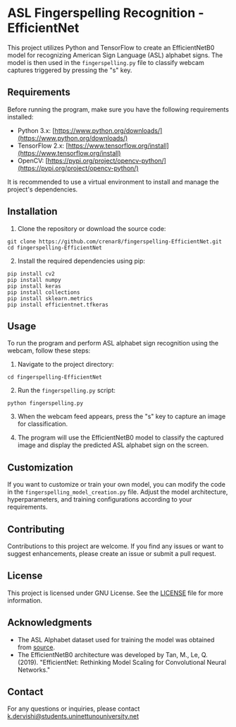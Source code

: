 # ASL Fingerspelling Recognition - EfficientNet

This project utilizes Python and TensorFlow to create an EfficientNetB0 model for recognizing American Sign Language (ASL) alphabet signs. 
The model is then used in the `fingerspelling.py` file to classify webcam captures triggered by pressing the "s" key.

## Requirements

Before running the program, make sure you have the following requirements installed:

- Python 3.x: [https://www.python.org/downloads/](https://www.python.org/downloads/)
- TensorFlow 2.x: [https://www.tensorflow.org/install](https://www.tensorflow.org/install)
- OpenCV: [https://pypi.org/project/opencv-python/](https://pypi.org/project/opencv-python/)

It is recommended to use a virtual environment to install and manage the project's dependencies.

## Installation

1. Clone the repository or download the source code: 
```
git clone https://github.com/crenar8/fingerspelling-EfficientNet.git
cd fingerspelling-EfficientNet
```

2. Install the required dependencies using pip:
```
pip install cv2
pip install numpy
pip install keras
pip install collections
pip install sklearn.metrics
pip install efficientnet.tfkeras
```


## Usage

To run the program and perform ASL alphabet sign recognition using the webcam, follow these steps:

1. Navigate to the project directory:
```
cd fingerspelling-EfficientNet
```

2. Run the `fingerspelling.py` script:
```
python fingerspelling.py
```

3. When the webcam feed appears, press the "s" key to capture an image for classification.

4. The program will use the EfficientNetB0 model to classify the captured image and display the predicted ASL alphabet sign on the screen.

## Customization

If you want to customize or train your own model, you can modify the code in the `fingerspelling_model_creation.py` file. Adjust the model architecture, hyperparameters, and training configurations according to your requirements.

## Contributing

Contributions to this project are welcome. If you find any issues or want to suggest enhancements, please create an issue or submit a pull request.

## License

This project is licensed under GNU License. See the [LICENSE](LICENSE) file for more information.

## Acknowledgments

- The ASL Alphabet dataset used for training the model was obtained from [source](https://www.kaggle.com/datasets/mrgeislinger/asl-rgb-depth-fingerspelling-spelling-it-out).
- The EfficientNetB0 architecture was developed by Tan, M., Le, Q. (2019). "EfficientNet: Rethinking Model Scaling for Convolutional Neural Networks."

## Contact

For any questions or inquiries, please contact [k.dervishi@students.uninettunouniversity.net](mailto:k.dervishi@students.uninettunouniversity.net)










